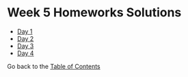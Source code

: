 # Week 5 Homeworks Solutions

- [Day 1](/Week%205/Day%201/homework-16-solution.md)
- [Day 2](/Week%205/Day%202/homework-17-solution.md)
- [Day 3](/Week%205/Day%203/homework-18-solution.md)
- [Day 4](/Week%205/Day%204/homework-19-solution.md)

Go back to the [Table of Contents](/README.md)